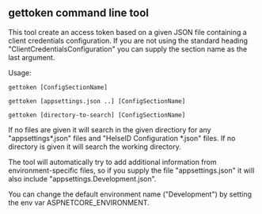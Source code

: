 ## gettoken command line tool

This tool create an access token based on a given JSON file containing a client credentials configuration.
If you are not using the standard heading "ClientCredentialsConfiguration" 
you can supply the section name as the last argument.

Usage:

```
gettoken [ConfigSectionName]

gettoken [appsettings.json ..] [ConfigSectionName]

gettoken [directory-to-search] [ConfigSectionName]
```

If no files are given it will search in the given directiory for any "appsettings*.json" files and
"HelseID Configuration *.json" files. If no directory is given it will search the working directory.

The tool will automatically try to add additional information from environment-specific files,
so if you supply the file "appsettings.json" it will also include "appsettings.Development.json".

You can change the default environment name ("Development") by setting the env var ASPNETCORE_ENVIRONMENT.

